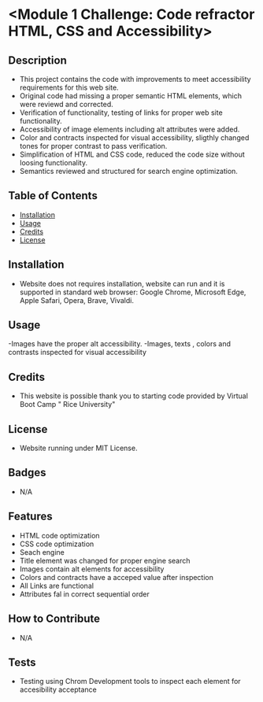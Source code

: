 # <Module 1 Challenge: Code refractor  HTML, CSS and Accessibility>


## Description

- This project contains the code with improvements to meet accessibility requirements for this web site.
- Original code had missing a proper semantic HTML elements, which were reviewd and corrected.
- Verification of functionality, testing of links for proper web site functionality.
- Accessibility of image elements including alt attributes were added.
- Color and contracts inspected for visual accessibility, sligthly changed tones for proper contrast to pass verification.
- Simplification of HTML and CSS code, reduced the code size without loosing functionality. 
- Semantics reviewed and structured for search engine optimization.


## Table of Contents

- [Installation](#installation)
- [Usage](#usage)
- [Credits](#credits)
- [License](#license)

## Installation

- Website does not requires installation, website can run and it is supported  in standard web browser:
Google Chrome, Microsoft Edge, Apple Safari, Opera, Brave, Vivaldi.

## Usage

-Images have the proper alt accessibility.
-Images, texts , colors and contrasts inspected for visual accessibility 

## Credits

- This website is possible thank you to starting code provided by Virtual Boot Camp " Rice University"

## License

- Website running under MIT License.

## Badges

- N/A

## Features

- HTML code optimization
- CSS code optimization
- Seach engine 
- Title element was changed for proper engine search
- Images contain alt elements for accessibility
- Colors and contracts have a acceped value after inspection
- All Links are functional
- Attributes fal in correct sequential order

## How to Contribute

- N/A

## Tests

- Testing using Chrom Development tools to inspect each element for accesibility acceptance
